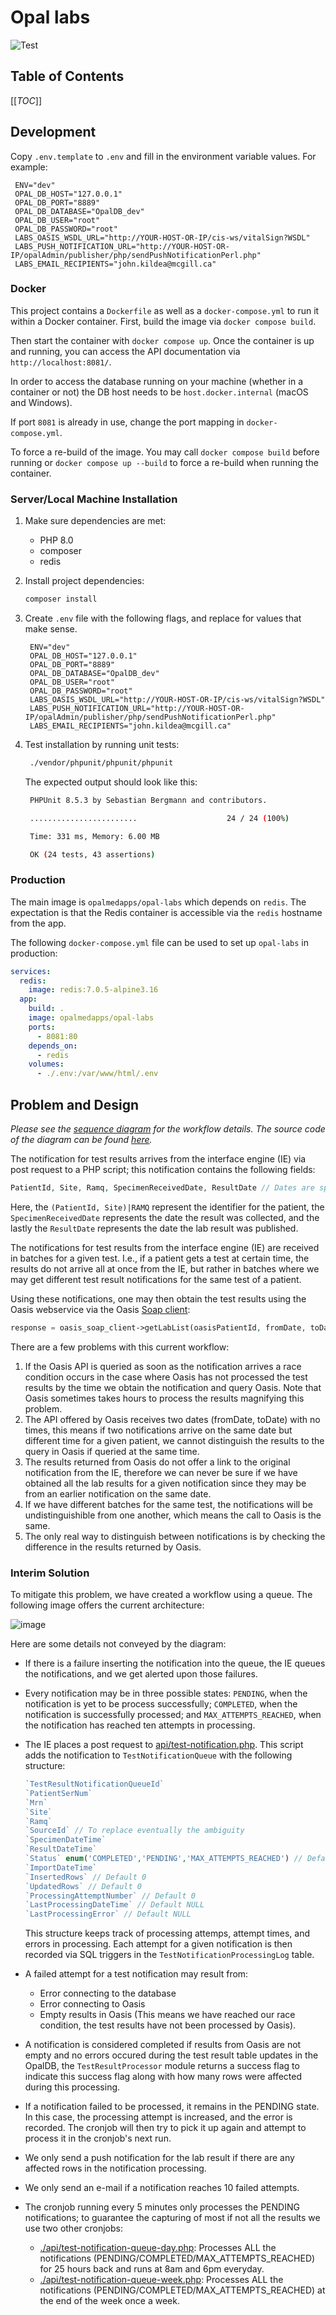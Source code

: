 <!--
SPDX-FileCopyrightText: Copyright (C) 2020 Opal Health Informatics Group at the Research Institute of the McGill University Health Centre <john.kildea@mcgill.ca>

SPDX-License-Identifier: AGPL-3.0-or-later
-->

# Opal labs

![Test](https://github.com/Sable/opal-labs/workflows/Test/badge.svg)

## Table of Contents

[[_TOC_]]

## Development

Copy `.env.template` to `.env`  and fill in the environment variable values. For example:

   ```dotenv
    ENV="dev"
    OPAL_DB_HOST="127.0.0.1"
    OPAL_DB_PORT="8889"
    OPAL_DB_DATABASE="OpalDB_dev"
    OPAL_DB_USER="root"
    OPAL_DB_PASSWORD="root"
    LABS_OASIS_WSDL_URL="http://YOUR-HOST-OR-IP/cis-ws/vitalSign?WSDL"
    LABS_PUSH_NOTIFICATION_URL="http://YOUR-HOST-OR-IP/opalAdmin/publisher/php/sendPushNotificationPerl.php"
    LABS_EMAIL_RECIPIENTS="john.kildea@mcgill.ca"
   ```

### Docker

This project contains a `Dockerfile` as well as a `docker-compose.yml` to run it within a Docker container. First, build the image via `docker compose build`.

Then start the container with `docker compose up`. Once the container is up and running, you can access the API documentation via `http://localhost:8081/`.

In order to access the database running on your machine (whether in a container or not) the DB host needs to be `host.docker.internal` (macOS and Windows).

If port `8081` is already in use, change the port mapping in `docker-compose.yml`.

To force a re-build of the image. You may call `docker compose build` before running or `docker compose up --build` to force a re-build when running the container.

### Server/Local Machine Installation

1. Make sure dependencies are met:
   - PHP 8.0
   - composer
   - redis
2. Install project dependencies:

    ```bash
    composer install
    ```

3. Create `.env` file with the following flags, and replace for values that make sense.

   ```dotenv
    ENV="dev"
    OPAL_DB_HOST="127.0.0.1"
    OPAL_DB_PORT="8889"
    OPAL_DB_DATABASE="OpalDB_dev"
    OPAL_DB_USER="root"
    OPAL_DB_PASSWORD="root"
    LABS_OASIS_WSDL_URL="http://YOUR-HOST-OR-IP/cis-ws/vitalSign?WSDL"
    LABS_PUSH_NOTIFICATION_URL="http://YOUR-HOST-OR-IP/opalAdmin/publisher/php/sendPushNotificationPerl.php"
    LABS_EMAIL_RECIPIENTS="john.kildea@mcgill.ca"
   ```

4. Test installation by running unit tests:

   ```bash
    ./vendor/phpunit/phpunit/phpunit 
   ```

   The expected output should look like this:

   ```bash
    PHPUnit 8.5.3 by Sebastian Bergmann and contributors.

    ........................                    24 / 24 (100%)

    Time: 331 ms, Memory: 6.00 MB

    OK (24 tests, 43 assertions)
   ```

### Production

The main image is `opalmedapps/opal-labs` which depends on `redis`. The expectation is that the Redis container is accessible via the `redis` hostname from the app.

The following `docker-compose.yml` file can be used to set up `opal-labs` in production:

```yml
services:
  redis:
    image: redis:7.0.5-alpine3.16
  app:
    build: .
    image: opalmedapps/opal-labs
    ports:
      - 8081:80
    depends_on:
      - redis
    volumes:
      - ./.env:/var/www/html/.env
```

## Problem and Design

_Please see the [sequence diagram](diagram.png) for the workflow details. The source code of the diagram can be found [here](https://gitlab.com/opalmedapps/docs/-/blob/main/docs/development/architecture/diagrams/labs.puml?ref_type=heads)._

The notification for test results arrives from the interface engine (IE) via post request to a PHP script; this notification contains the following fields:

```php
PatientId, Site, Ramq, SpecimenReceivedDate, ResultDate // Dates are specified using: "Y-m-d hh:mm:ss"
```

Here, the `(PatientId, Site)|RAMQ` represent the identifier for the patient, the `SpecimenReceivedDate` represents the date the result was collected, and the lastly the `ResultDate` represents the date the lab result was published.

The notifications for test results from the interface engine (IE) are received in batches for a given test. I.e.,
if a patient gets a test at certain time, the results do not arrive all at once from the IE, but rather in batches where we may get different test result notifications for the same test of a patient.

Using these notifications, one may then obtain the test results using the Oasis webservice via the Oasis [Soap client](https://en.wikipedia.org/wiki/SOAP):

```php
response = oasis_soap_client->getLabList(oasisPatientId, fromDate, toDate); // dates in "Y-m-d"
```

There are a few problems with this current workflow:

1. If the Oasis API is queried as soon as the notification arrives a race condition occurs in the case where Oasis has not processed the test results by the time we obtain the notification and query Oasis. Note that Oasis sometimes takes hours to process the results magnifying this problem.
2. The API offered by Oasis receives two dates (fromDate, toDate) with no times, this means if two notifications arrive on the same date but different time for a given patient, we cannot distinguish the results to the query in Oasis if queried at the same time.
3. The results returned from Oasis do not offer a link to the original notification from the IE, therefore we can never be sure if we have obtained all the lab results for a given notification since they may be from an earlier notification on the same date.
4. If we have different batches for the same test, the notifications will be undistinguishible from one another, which means the call to Oasis is the same.
5. The only real way to distinguish between notifications is by checking the difference in the results returned by Oasis.

### Interim Solution

To mitigate this problem, we have created a workflow using a queue. The following image offers the current architecture:

![image](./design.png)

Here are some details not conveyed by the diagram:

- If there is a failure inserting the notification into the queue, the IE queues the notifications, and we get alerted upon those failures.
- Every notification may be in three possible states: `PENDING`, when the notification is yet to be process successfully; `COMPLETED`, when the notification is successfully processed; and `MAX_ATTEMPTS_REACHED`, when the notification has reached ten attempts in processing.
- The IE places a post request to [api/test-notification.php](./api/test-notification.php). This script adds the notification to `TestNotificationQueue` with the following structure:

    ```php
    `TestResultNotificationQueueId`
    `PatientSerNum`
    `Mrn` 
    `Site` 
    `Ramq` 
    `SourceId` // To replace eventually the ambiguity
    `SpecimenDateTime`
    `ResultDateTime` 
    `Status` enum('COMPLETED','PENDING','MAX_ATTEMPTS_REACHED') // Default PENDING
    `ImportDateTime` 
    `InsertedRows` // Default 0
    `UpdatedRows` // Default 0 
    `ProcessingAttemptNumber` // Default 0
    `LastProcessingDateTime` // Default NULL
    `LastProcessingError` // Default NULL
    ```

    This structure keeps track of processing attemps, attempt times, and errors in processing. Each attempt for a given notification is then recorded via SQL triggers in the `TestNotificationProcessingLog` table.

- A failed attempt for a test notification may result from:
  - Error connecting to the database
  - Error connecting to Oasis
  - Empty results in Oasis (This means we have reached our race condition, the test results have not been processed by Oasis).
- A notification is considered completed if results from Oasis are not empty and no errors occured during the test result table updates in the OpalDB, the `TestResultProcessor` module returns a success flag to indicate this success flag along with how many rows were affected during this processing.
- If a notification failed to be processed, it remains in the PENDING state. In this case, the processing attempt is increased, and the error is recorded. The cronjob will then try to pick it up again and attempt to process it in the cronjob's next run.
- We only send a push notification for the lab result if there are any affected rows in the notification processing.
- We only send an e-mail if a notification reaches 10 failed attempts.
- The cronjob running every 5 minutes only processes the PENDING notifications; to guarantee the capturing of most if not all the results we use two other cronjobs:
  - [./api/test-notification-queue-day.php](./api/test-notification-queue-day.php): Processes ALL the notifications (PENDING/COMPLETED/MAX_ATTEMPTS_REACHED) for 25 hours back and runs at 8am and 6pm everyday.
  - [./api/test-notification-queue-week.php](./api/test-notification-queue-day.php): Processes ALL the notifications (PENDING/COMPLETED/MAX_ATTEMPTS_REACHED) at the end of the week once a week.
